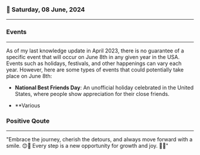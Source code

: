### 📅 Saturday, 08 June, 2024
------
### Events
------
As of my last knowledge update in April 2023, there is no guarantee of a specific event that will occur on June 8th in any given year in the USA. Events such as holidays, festivals, and other happenings can vary each year. However, here are some types of events that could potentially take place on June 8th:

- **National Best Friends Day**: An unofficial holiday celebrated in the United States, where people show appreciation for their close friends.
  
- **Various
### Positive Qoute
------
"Embrace the journey, cherish the detours, and always move forward with a smile. 😊🌟 Every step is a new opportunity for growth and joy. 🌱💫"
